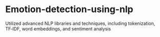 # Emotion-detection-using-nlp
Utilized advanced NLP libraries and techniques, including tokenization, TF‑IDF, word embeddings, and sentiment analysis
